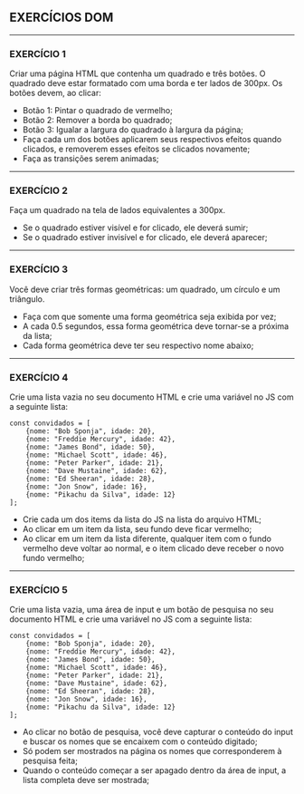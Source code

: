 ## EXERCÍCIOS DOM
---
### EXERCÍCIO 1
Criar uma página HTML que contenha um quadrado e três botões. O quadrado deve estar formatado com uma borda e ter lados de 300px. Os botões devem, ao clicar:
- Botão 1: Pintar o quadrado de vermelho;
- Botão 2: Remover a borda bo quadrado;
- Botão 3: Igualar a largura do quadrado à largura da página;
- Faça cada um dos botões aplicarem seus respectivos efeitos quando clicados, e removerem esses efeitos se clicados novamente;
- Faça as transições serem animadas;

---
### EXERCÍCIO 2
Faça um quadrado na tela de lados equivalentes a 300px.
- Se o quadrado estiver visível e for clicado, ele deverá sumir;
- Se o quadrado estiver invisível e for clicado, ele deverá aparecer;

---
### EXERCÍCIO 3
Você deve criar três formas geométricas: um quadrado, um círculo e um triângulo.
- Faça com que somente uma forma geométrica seja exibida por vez;
- A cada 0.5 segundos, essa forma geométrica deve tornar-se a próxima da lista;
- Cada forma geométrica deve ter seu respectivo nome abaixo;

---
### EXERCÍCIO 4
Crie uma lista vazia no seu documento HTML e crie uma variável no JS com a seguinte lista:
~~~
const convidados = [
    {nome: "Bob Sponja", idade: 20},
    {nome: "Freddie Mercury", idade: 42},
    {nome: "James Bond", idade: 50},
    {nome: "Michael Scott", idade: 46},
    {nome: "Peter Parker", idade: 21},
    {nome: "Dave Mustaine", idade: 62},
    {nome: "Ed Sheeran", idade: 28},
    {nome: "Jon Snow", idade: 16},
    {nome: "Pikachu da Silva", idade: 12}
];
~~~
- Crie cada um dos items da lista do JS na lista do arquivo HTML;
- Ao clicar em um item da lista, seu fundo deve ficar vermelho;
- Ao clicar em um item da lista diferente, qualquer item com o fundo vermelho deve voltar ao normal, e o item clicado deve receber o novo fundo vermelho;

---
### EXERCÍCIO 5
Crie uma lista vazia, uma área de input e um botão de pesquisa no seu documento HTML e crie uma variável no JS com a seguinte lista:
~~~
const convidados = [
    {nome: "Bob Sponja", idade: 20},
    {nome: "Freddie Mercury", idade: 42},
    {nome: "James Bond", idade: 50},
    {nome: "Michael Scott", idade: 46},
    {nome: "Peter Parker", idade: 21},
    {nome: "Dave Mustaine", idade: 62},
    {nome: "Ed Sheeran", idade: 28},
    {nome: "Jon Snow", idade: 16},
    {nome: "Pikachu da Silva", idade: 12}
];
~~~
- Ao clicar no botão de pesquisa, você deve capturar o conteúdo do input e buscar os nomes que se encaixem com o conteúdo digitado;
- Só podem ser mostrados na página os nomes que corresponderem à pesquisa feita;
- Quando o conteúdo começar a ser apagado dentro da área de input, a lista completa deve ser mostrada;